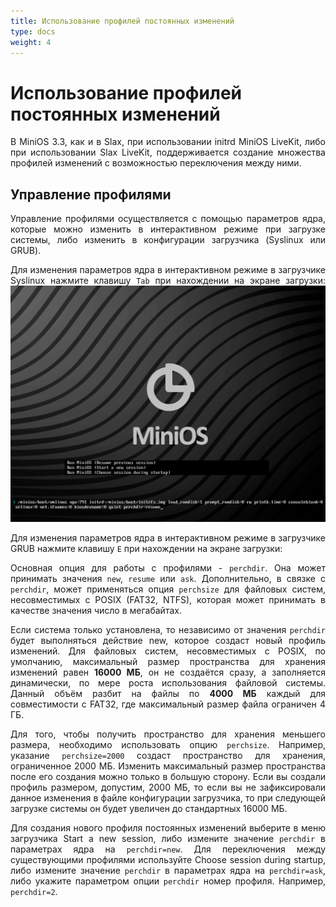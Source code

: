 ```yaml
---
title: Использование профилей постоянных изменений
type: docs
weight: 4
---
```


# Использование профилей постоянных изменений

<div style="text-align: justify">
В MiniOS 3.3, как и в Slax, при использовании initrd MiniOS LiveKit, либо при использовании Slax LiveKit, поддерживается создание множества профилей изменений с возможностью переключения между ними.

<!--more-->

## Управление профилями

Управление профилями осуществляется с помощью параметров ядра, которые можно изменить в интерактивном режиме при загрузке системы, либо изменить в конфигурации загрузчика (Syslinux или GRUB).

Для изменения параметров ядра в интерактивном режиме в загрузчике Syslinux нажмите клавишу `Tab` при нахождении на экране загрузки:
![](image-1.png)

Для изменения параметров ядра в интерактивном режиме в загрузчике GRUB нажмите клавишу `E` при нахождении на экране загрузки:



Основная опция для работы с профилями - `perchdir`. Она может принимать значения `new`, `resume` или `ask`. Дополнительно, в связке с `perchdir`, может применяться опция `perchsize` для файловых систем, несовместимых с POSIX (FAT32, NTFS), которая может принимать в качестве значения число в мегабайтах.

Если система только установлена, то независимо от значения `perchdir` будет выполняться действие new, которое создаст новый профиль изменений. Для файловых систем, несовместимых с POSIX, по умолчанию, максимальный размер пространства для хранения изменений равен **16000 МБ**, он не создаётся сразу, а заполняется динамически, по мере роста использования файловой системы. Данный объём разбит на файлы по **4000 МБ** каждый для совместимости с FAT32, где максимальный размер файла ограничен 4 ГБ.

Для того, чтобы получить пространство для хранения меньшего размера, необходимо использовать опцию `perchsize`. Например, указание `perchsize=2000` создаст пространство для хранения, ограниченное 2000 МБ. Изменить максимальный размер пространства после его создания можно только в большую сторону. Если вы создали профиль размером, допустим, 2000 МБ, то если вы не зафиксировали данное изменения в файле конфигурации загрузчика, то при следующей загрузке системы он будет увеличен до стандартных 16000 МБ.

Для создания нового профиля постоянных изменений выберите в меню загрузчика Start a new session, либо измените значение `perchdir` в параметрах ядра на `perchdir=new`. Для переключения между существующими профилями используйте Choose session during startup, либо измените значение `perchdir` в параметрах ядра на `perchdir=ask`, либо укажите параметром опции `perchdir` номер профиля. Например, `perchdir=2`.
</div>